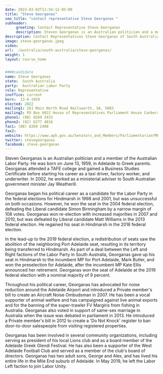 ```yaml
---
date: 2023-03-02T11:54:12-05:00
title: "Steve Georganas"
seo_title: "contact representative Steve Georganas "
subheader:
     greeting: Contact Representative Steve Georganas
     description: Steven Georganas is an Australian politician and a member of the Australian Labor Party.
description: Contact Representatives Steve Georganas of South Australia. Contact information for Steve Georganas includes email address, phone number, and mailing address.
image: steve-georganas.jpeg
video:
url:  /australia/south-australia/steve-georganas/
weight: 1
layout: course_home


####candidate
name: Steve Georganas
state:	South Australia
party:	Australian Labor Party
role: Representative
inoffice: current
born:  13-6-1959
elected: 2022
mailing1: 161 Main North Road Nailsworth, SA, 5083
mailing2: PO Box 6022 House of Representatives Parliament House Canberra ACT 2600
phone1:	(08) 8269 2433
phone2: (02) 6277 4816
fax1: (08) 8269 2488
fax2:
website: https://www.aph.gov.au/Senators_and_Members/Parliamentarian?MPID=DZY
twitter: stevegeorganas
facebook: steve.georganas
---
```


Steven Georganas is an Australian politician and a member of the Australian Labor Party. He was born on June 13, 1959, in Adelaide to Greek parents. Georganas attended a TAFE college and gained a Business Studies Certificate before starting his career as a taxi driver, factory worker, and underwriter. In 2002, he worked as a ministerial adviser to South Australian government minister Jay Weatherill.

Georganas began his political career as a candidate for the Labor Party in the federal elections for Hindmarsh in 1998 and 2001, but was unsuccessful on both occasions. However, he won the seat in the 2004 federal election, defeating the Liberal candidate Simon Birmingham by a narrow margin of 108 votes. Georganas won re-election with increased majorities in 2007 and 2010, but was defeated by Liberal candidate Matt Williams in the 2013 federal election. He regained his seat in Hindmarsh in the 2016 federal election.

In the lead-up to the 2019 federal election, a redistribution of seats saw the abolition of the neighboring Port Adelaide seat, resulting in its territory being transferred to Hindmarsh. As part of a deal between the Left and Right factions of the Labor Party in South Australia, Georganas gave up his seat in Hindmarsh to the incumbent MP for Port Adelaide, Mark Butler, and won the preselection for Adelaide, after the incumbent MP Kate Ellis announced her retirement. Georganas won the seat of Adelaide at the 2019 federal election with a nominal majority of 9 percent.

Throughout his political career, Georganas has advocated for noise reduction around the Adelaide Airport and introduced a Private member's bill to create an Aircraft Noise Ombudsman in 2007. He has been a vocal supporter of animal welfare and has campaigned against live animal exports and for the banning of the super-trawler FV Margiris from fishing in Australia. Georganas also voted in support of same-sex marriage in Australia when the issue was debated in parliament in 2013. He introduced a Private member's bill in 2012 to create a 'Do Not Knock' register to ban door-to-door salespeople from visiting registered properties.

Georganas has been involved in several community organizations, including serving as president of his local Lions club and as a board member of the Adelaide Greek Glendi Festival. He has also been a supporter of the West Adelaide Football Club and served as a member of the club's board of directors. Georganas has two adult sons, George and Alex, and has lived his entire life in the Mile End suburb of Adelaide. In May 2019, he left the Labor Left faction to join Labor Unity.